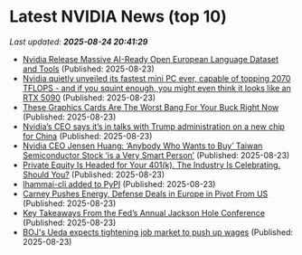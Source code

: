 # Latest NVIDIA News (top 10)
_Last updated: **2025-08-24 20:41:29**_

- [Nvidia Release Massive AI-Ready Open European Language Dataset and Tools](https://hardware.slashdot.org/story/25/08/23/1731237/nvidia-release-massive-ai-ready-open-european-language-dataset-and-tools) (Published: 2025-08-23)
- [Nvidia quietly unveiled its fastest mini PC ever, capable of topping 2070 TFLOPS - and if you squint enough, you might even think it looks like an RTX 5090](https://www.techradar.com/pro/nvidia-quietly-unveiled-its-fastest-mini-pc-ever-capable-of-topping-2070-tflops-and-if-you-squint-enough-you-might-even-think-it-looks-like-an-rtx-5090) (Published: 2025-08-23)
- [These Graphics Cards Are The Worst Bang For Your Buck Right Now](https://www.bgr.com/1945041/worst-value-graphics-cards-today/) (Published: 2025-08-23)
- [Nvidia’s CEO says it’s in talks with Trump administration on a new chip for China](https://biztoc.com/x/5625ff9b92e0a194) (Published: 2025-08-23)
- [Nvidia CEO Jensen Huang: ‘Anybody Who Wants to Buy’ Taiwan Semiconductor Stock ‘is a Very Smart Person’](https://biztoc.com/x/8b64b219de5b2b20) (Published: 2025-08-23)
- [Private Equity Is Headed for Your 401(k). The Industry Is Celebrating. Should You?](https://biztoc.com/x/49ecf0ec08c39101) (Published: 2025-08-23)
- [lhammai-cli added to PyPI](https://pypi.org/project/lhammai-cli/) (Published: 2025-08-23)
- [Carney Pushes Energy, Defense Deals in Europe in Pivot From US](https://biztoc.com/x/f5092c9688600e0c) (Published: 2025-08-23)
- [Key Takeaways From the Fed’s Annual Jackson Hole Conference](https://biztoc.com/x/7faa34054e75c7f3) (Published: 2025-08-23)
- [BOJ's Ueda expects tightening job market to push up wages](https://biztoc.com/x/8a35a9ea33c904ae) (Published: 2025-08-23)
